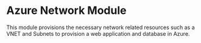 # Azure Network Module

This module provisions the necessary network related resources such as a VNET and Subnets to provision a web application and database in Azure.
